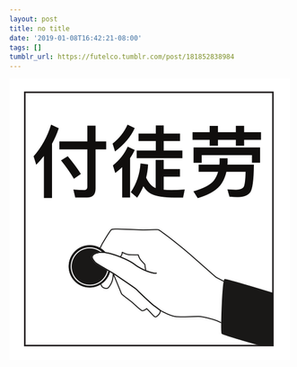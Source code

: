 ```yaml
---
layout: post
title: no title
date: '2019-01-08T16:42:21-08:00'
tags: []
tumblr_url: https://futelco.tumblr.com/post/181852838984
---
```

 ![](/images/blog/tumblr_pl1gmlYMnE1th5ccio1_500.png)  
